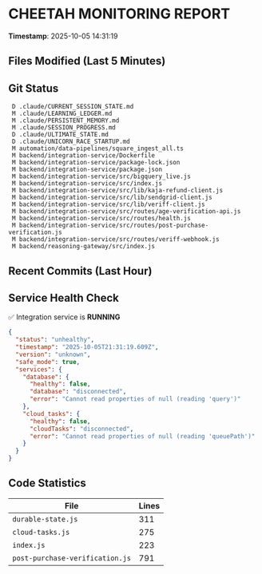 # CHEETAH MONITORING REPORT
**Timestamp**: 2025-10-05 14:31:19

## Files Modified (Last 5 Minutes)


## Git Status

```
 D .claude/CURRENT_SESSION_STATE.md
 M .claude/LEARNING_LEDGER.md
 M .claude/PERSISTENT_MEMORY.md
 M .claude/SESSION_PROGRESS.md
 D .claude/ULTIMATE_STATE.md
 D .claude/UNICORN_RACE_STARTUP.md
 M automation/data-pipelines/square_ingest_all.ts
 M backend/integration-service/Dockerfile
 M backend/integration-service/package-lock.json
 M backend/integration-service/package.json
 M backend/integration-service/src/bigquery_live.js
 M backend/integration-service/src/index.js
 M backend/integration-service/src/lib/kaja-refund-client.js
 M backend/integration-service/src/lib/sendgrid-client.js
 M backend/integration-service/src/lib/veriff-client.js
 M backend/integration-service/src/routes/age-verification-api.js
 M backend/integration-service/src/routes/health.js
 M backend/integration-service/src/routes/post-purchase-verification.js
 M backend/integration-service/src/routes/veriff-webhook.js
 M backend/reasoning-gateway/src/index.js
```

## Recent Commits (Last Hour)


## Service Health Check

✅ Integration service is **RUNNING**

```json
{
  "status": "unhealthy",
  "timestamp": "2025-10-05T21:31:19.609Z",
  "version": "unknown",
  "safe_mode": true,
  "services": {
    "database": {
      "healthy": false,
      "database": "disconnected",
      "error": "Cannot read properties of null (reading 'query')"
    },
    "cloud_tasks": {
      "healthy": false,
      "cloudTasks": "disconnected",
      "error": "Cannot read properties of null (reading 'queuePath')"
    }
  }
}
```

## Code Statistics

| File | Lines |
|------|-------|
| `durable-state.js` | 311 |
| `cloud-tasks.js` | 275 |
| `index.js` | 223 |
| `post-purchase-verification.js` | 791 |

